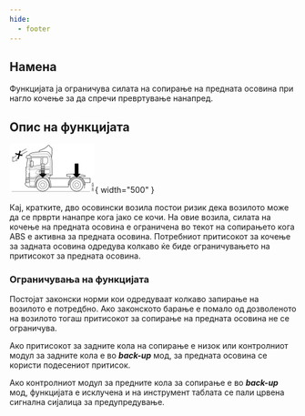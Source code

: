 ```yaml
---
hide:
  - footer
---
```


## Намена

Функцијата ја ограничува силата на сопирање на предната осовина при нагло кочење за да спречи превртување нанапред.

## Опис на функцијата

![Image title](../images/b210808.svg){ width="500" }

Кај, кратките, дво осовински возила постои ризик дека возилото може да се прврти нанапре кога јако се кочи. На овие возила, силата на кочење на предната осовина е ограничена во текот на сопирањето кога ABS е активна за предната осовина. Потребниот притисокот за кочење за задната осовина одредува колкаво ќе биде ограничувањето на притисокот за предната осовина.

### Ограничувања на функцијата

Постојат законски норми кои одредуваат колкаво запирање на возилото е потредбно. Ако законското барање е помало од дозволеното на возилото тогаш притисокот за сопирање на предната осовина не се ограничува.

Ако притисокот за задните кола на сопирање е низок или контролниот модул за задните кола е во ***back-up*** мод, за предната осовина се користи подесениот притисок.

Ако контролниот модул за предните кола за сопирање е во ***back-up*** мод, функцијата е исклучена и на инструмент таблата се пали црвена сигнална сијалица за предупредување.